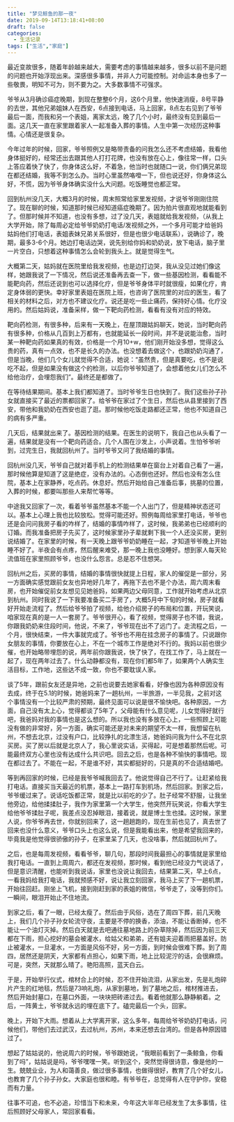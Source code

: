 ```yaml
---
title: "梦见鲸鱼的那一夜"
date: 2019-09-14T13:18:41+08:00
draft: false
categories: 
  - 生活记录
tags: ["生活","家庭"]
---
```



最近变故很多，随着年龄越来越大，需要考虑的事情越来越多，很多以前不是问题的问题也开始浮现出来。深感很多事情，并非人力可能控制。对命运本身也多了一些敬畏，明知不可为，则不要为之。大多数事情不可强求。

爷爷从3月确诊癌症晚期，到现在整整6个月，这6个月里，他快速消瘦，8号平静的去世，其他兄弟姐妹人在西安，6点接到电话，马上回家，8点左右见到了爷爷最后一面，而我和另一个表姐，离家太远，晚了几个小时，最终没有见到最后一面。这几天一直在家里跟着家人一起准备入葬的事情。人生中第一次经历这种事情。心情还是很复杂。

今年过年的时候，回家，爷爷照例又是略带责备的问我怎么还不考虑结婚，我看他身体挺好的，经常还出去跟其他人打打花牌，也没有放在心上，像往常一样，口头上答应着快了快了，你身体这么好，不着急，他当时也就随口一说，你们俩兄弟现在都还结婚，我等不到怎么办。当时心里虽然咯噔一下，但也说还好，你身体这么好，不慌，因为爷爷身体确实没什么大问题。吃饭睡觉也都正常。

回到杭州没几天，大概3月的时候，周末照常给家里发视频，才说爷爷刚刚住院了。现在聊的时候，知道那时候已经知道癌症晚期了。因为拍片很直观地就能看到了。但那时候并不知道，也没有多想，过了没几天，表姐就给我发视频，（从我上大学开始，除了每周必定给爷爷奶奶打电话/发视频之外，一个多月可能才给爸妈姑妈他们打电话，表姐表妹兄弟关系很好，但是也很少电话联系），说确诊了，晚期，最多3-6个月。她边打电话边哭，说先别给你妈和奶奶说，放下电话，脑子里一片空白，只想着这种事情怎么会轮到我头上。就是觉得生气。

大概第二天，姑妈就在医院里给我发视频，也是边打边哭，我从没见过她们像这样，她跟我说了一下情况，然后说还准备再去查一下，做一些基因检测，看看能不能靶向药，然后还说到也可以选择化疗，但是爷爷身体平时就很瘦，如果化疗，肯定身体弱的更快。幸好家里表姐在医院上班，也咨询了医院里的对应的医生，看了相关的材料之后，对方也不建议化疗。说还是吃一些止痛药，保持好心情。化疗没用的。然后姑妈说，准备采样，做一下靶向药检测，看看有没有对应的特效。

靶向药检测，有很多种，后来有一天晚上，在屋顶跟姑妈聊天，她说，当时靶向药有很多种，价格从几百到上万都有，也就能延长一段时间，并不是说能治愈，当时某一种靶向药如果真的有效，价格是一个月10+w，他们刚开始没多想，觉得这么贵的药，真有一点效，也不是长久的办法。也没想着去做这个，也跟奶奶沟通了，但是当晚，他们几个女儿就觉得不合适，她说：“虽然贵，但是真要吃，也不是说吃不起，但是如果没有做这个的检测，以后你爷爷知道了，会想着他女儿们怎么不给他治疗，会埋怨我们”。最终还是都做了。

在等待结果期间。基本上我们都知道了。当时爷爷生日也快到了。我们这些孙子孙女就直接买了最近的票都回家了。给爷爷在家过了个生日，然后也从县里接到了西安，带他和我奶奶在西安也逛了逛。那时候他吃饭走路都还正常，他也不知道自己的病有多严重。

几天后，结果就出来了。基因检测的结果。在医生的说明下，我自己也从头看了一遍，结果就是没有一个靶向药适合。几个人围在沙发上，小声说着。生怕爷爷听到，过完生日，我就回杭州了。当时爷爷又问了我结婚的事情。

回杭州没几天，爷爷自己就对着手机上的检测结果单在窗台上对着自己看了一遍，那时候他算是知道了这是绝症，没有办法的。心态倒也还好。然后也没有怎么住院，基本上在家静养，吃点药。休息好。然后开始给自己准备后事，挑墓的位置，入葬的时候，都要叫那些人来帮忙等等。

中途我又回家了一次，看着爷爷虽然基本不能一个人出门了，但是精神状态还可以。基本上心理上我也比较放松。觉得可能还好。照例每周给家里打电话，爷爷也还是会问问我房子看的咋样了，结婚的事情咋样了，这时候，我弟弟也已经顺利的订婚。而我准备把房子先买了，这时候家里孙子辈就剩下我一个人还没买房，更别说结婚了。在家里的时候，有一天晚上跟爷爷奶奶睡在一起，才知道爷爷晚上开始睡不好了。半夜会有点疼，然后醒来难受，那一晚上我也没睡好。想到家人每天轮流值班在家里照顾爷爷，也没什么怨言。总是忍不住想哭。

回杭州之后，买房的事情，结婚的事情很快就提上日程，家人的催促是一部分，另一方面确实感觉跟前女友也异地好几年了，再拖下去也不是个办法，周六周末看房，也开始催促前女友想见见她爸妈，如果两边父母同意，工作就开始考虑从北京到杭州。同时我说了一下我要准备买二手房了，大概5月中下旬的时候，房子就看好开始走流程了。然后给爷爷拍了视频，给他介绍房子的布局和位置，开玩笑说，咱家现在真的是一人一套房了。爷爷很开心，看了视频，觉得房子也不错，我说，你跟我奶奶来住段时间，他说，不来了，爷爷现在出不了远门了。走流程之后，一个月，很快结束，一件大事就完成了。爷爷也不用在挂念房子的事情了。只说跟你女朋友的事情，你要放在心上，不在一个城市工作是绝对不行的。我妈以前也很少催，也开始略带埋怨的说，两年前你跟我说，快了快了，在找工作了，马上就在一起了，现在两年过去了。什么动静都没有，现在你们都5年了，如果两个人确实生活目标，工作地，这些达不成一致，你也不要耽误人家。

谈了5年，跟前女友还是异地，之前也说要去她家看看，好像也因为各种原因没有去成，终于在5.1的时候，她爸妈来了一趟杭州，一半旅游，一半见我，之前对这个事情没有一个比较严肃的预期，最终见面可以说是很不愉快吧。各种原因，一方面，自己没有太上心，觉得都谈了5年了，父母能有什么意见呢，儿女觉得好就行吧，我爸妈对我的事情也是这么想的。所以我也没有多放在心上，一些照顾上可能没有做的非常好，另一方面，确实可能还是对未来的期望不太一样，我想留在杭州，不想去北京，过没有户口，比较挣扎的北漂生活，她爸妈问我为什么不在北京买房。买了房以后就是北京人了，我心里说实话，买得起，可是想着那然后呢。可能最终双方心里也没有达成什么共识吧。回去之后，也是各种不愉快的事情吧。现在都过去了。不能在一起，不是谁不好，其实都挺好的，只是真的不合适结婚吧。

等到再回家的时候，已经是我爷爷喊我回去了。他说觉得自己不行了。让赶紧给我打电话。直接买当天最近的机票，基本上一路打车到机场，然后回家。到家之后，爷爷缓过来了。说话吃饭都正常，就是比以前吃的少了。肚子经常不舒服，让我坐他旁边，给他揉揉肚子，我作为家里第一个大学生，他突然开玩笑说，你看大学生给他爷爷揉肚子呢，我差点没忍掉眼泪，接着说，就是博士生也揉。这时候，家里人说，你爷爷再去世，你就别回来了，这一趟趟跑的，现在生前也见了，真去世了回来也没什么意义，爷爷口头上也这么说，但是我能看出来，他是希望我回来的，毕竟我是他觉得很骄傲的孙子，在家里呆了几天，也没啥事，然后就回杭州了。


之后，也是每周发视频，看看爷爷，聊几句，那段时间我最担心的事情就是家里给我打电话。一直到上周周六，都还在发视频，那时候，看到他已经没力气说话了，但是意识清醒，也能听到我说话，家里也没说让我回去，结果第二天，早上6点，一看我妈给我打电话，我就预感不好，说让我立刻回家，我马上买了下一趟机票，开始往回赶。刚坐上飞机，接到刚赶到家的表姐的微信，爷爷走了，没等到你们。一瞬间，眼泪开始止不住地流。


到家之后，看了一眼，已经太瘦了。然后由于风俗，选在了周四下葬，前几天晚上，我们几个孙子孙女轮流守夜，主要是不停的换香，添油，不能让香断掉，也不能让一个油灯灭掉。然后白天就是去吧通往墓地路上的杂草除掉，然后因为前三天都在下雨，担心挖好的墓会被灌水，给姑父和弟弟，还有姐夫迎着雨把墓盖好。防止被灌水，一旦灌水，一方面是风俗不好，另一方面，到时候会很难下葬。到了周四，居然还是阴天，大家都有点担心，如果下雨，地上比较泥泞的话，会很麻烦。可是，突然，天就那么晴了。艳阳高照，蓝天白云。


于是，开始举行仪式，棺材合上的时候，忍不住开始流泪，从家出发，先是礼炮碎片产生的红地毯，然后是73响礼炮，从家到墓地，到了墓地之后，棺材推进去，然后开始封墓口，在墓口外面，一块块把砖递过去。看着他就那么静静躺着。之后，一阵黄土，爷爷就永远的埋在底下了。磕完最后一个头，回家。

晚上，开始下大雨。想着从上大学离开家，这么多年，每周给爷爷奶奶打电话，问候他们，带他们去过武汉，去过杭州，苏州，本来还想去台湾的。但是各种原因错过了。


想起了姑姑说的，他说周六的时候，爷爷跟她说，“我眼前看到了一条鲸鱼，你看到了吗”，姑姑说是吗，爷爷嘿嘿一笑。听到这个，突然觉得很诗意，像是他的一生。兢兢业业，为人和蔼善良，做过很多事情，也做得很好，教育了几个好女儿，也教育了几个孙子孙女。大家庭也很和睦。有爷爷在，总觉得有人在守护你，安稳而有力量。

往事不可追，也不必追，珍惜当下和未来，今年这大半年已经发生了太多事情，往后照顾好父母家人，常回家看看。


















